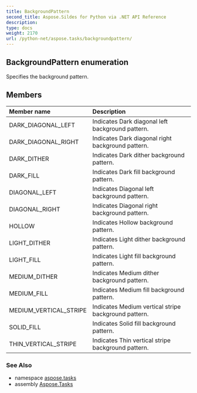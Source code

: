 ```yaml
---
title: BackgroundPattern
second_title: Aspose.Sildes for Python via .NET API Reference
description: 
type: docs
weight: 2170
url: /python-net/aspose.tasks/backgroundpattern/
---
```


## BackgroundPattern enumeration

Specifies the background pattern.

## Members
| Member name | Description |
| :- | :- |
|DARK_DIAGONAL_LEFT|Indicates Dark diagonal left background pattern.|
|DARK_DIAGONAL_RIGHT|Indicates Dark diagonal right background pattern.|
|DARK_DITHER|Indicates Dark dither background pattern.|
|DARK_FILL|Indicates Dark fill background pattern.|
|DIAGONAL_LEFT|Indicates Diagonal left background pattern.|
|DIAGONAL_RIGHT|Indicates Diagonal right background pattern.|
|HOLLOW|Indicates Hollow background pattern.|
|LIGHT_DITHER|Indicates Light dither background pattern.|
|LIGHT_FILL|Indicates Light fill background pattern.|
|MEDIUM_DITHER|Indicates Medium dither background pattern.|
|MEDIUM_FILL|Indicates Medium fill background pattern.|
|MEDIUM_VERTICAL_STRIPE|Indicates Medium vertical stripe background pattern.|
|SOLID_FILL|Indicates Solid fill background pattern.|
|THIN_VERTICAL_STRIPE|Indicates Thin vertical stripe background pattern.|

### See Also

* namespace [aspose.tasks](../../aspose.tasks/)
* assembly [Aspose.Tasks](/tasks/python-net/)

